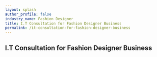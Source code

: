 ```yaml
---
layout: splash 
author_profile: false 
industry_name: Fashion Designer
title: I.T Consultation for Fashion Designer Business
permalink: /it-consultation-for-fashion-designer-business
---
```


## I.T Consultation for Fashion Designer Business